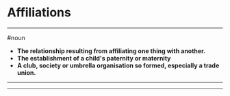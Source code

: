 # Affiliations
---
#noun
- **The relationship resulting from affiliating one thing with another.**
- **The establishment of a child's paternity or maternity**
- **A club, society or umbrella organisation so formed, especially a trade union.**
---
---
